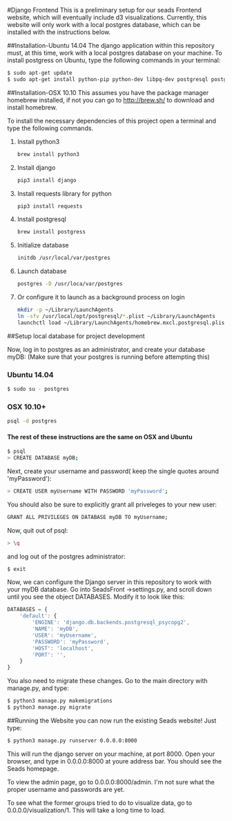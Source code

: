 #Django Frontend
This is a preliminary setup for our seads Frontend website, which will eventually include d3 visualizations. Currently, this website will only work with a local postgres database, which can be installed with the instructions below.

##Installation-Ubuntu 14.04
The django application within this repository must, at this time, work with a local postgres database on your machine. To install postgress on Ubuntu, type the following commands in your terminal:
```sh
$ sudo apt-get update
$ sudo apt-get install python-pip python-dev libpq-dev postgresql postgresql-contrib
```
##Installation-OSX 10.10
This assumes you have the package manager homebrew installed, if not you can go to http://brew.sh/ to download and install homebrew.

To install the necessary dependencies of this project open a terminal and type the following commands.

1. Install python3

    ```sh
    brew install python3
    ```

2. Install django

    ```sh
    pip3 install django
    ```

3. Install requests library for python

    ```sh
    pip3 install requests
    ```

4. Install postgresql

    ```sh
    brew install postgress
    ```

5. Initialize database

    ```sh
    initdb /usr/local/var/postgres
    ```

6. Launch database

    ```sh
    postgres -D /usr/loca/var/postgres
    ```

6. Or configure it to launch as a background process on login
    ```sh
    mkdir -p ~/Library/LaunchAgents
    ln -sfv /usr/local/opt/postgresql/*.plist ~/Library/LaunchAgents
    launchctl load ~/Library/LaunchAgents/homebrew.mxcl.postgresql.plist
    ```

##Setup local database for project development

Now, log in to postgres as an administrator, and create your database myDB:
(Make sure that your postgres is running before attempting this)

### Ubuntu 14.04
```sh
$ sudo su - postgres
```
### OSX 10.10+
```sh
psql -d postgres
```

#### The rest of these instructions are the same on OSX and Ubuntu
```sh
$ psql
> CREATE DATABASE myDB;
```
Next, create your username and password( keep the single quotes around 'myPassword'):
```sh
> CREATE USER myUsername WITH PASSWORD 'myPassword';
```
You should also be sure to explicitly grant all priveleges to your new user:
```sh
GRANT ALL PRIVILEGES ON DATABASE myDB TO myUsername;
```
Now, quit out of psql:
```sh
> \q
```
and log out of the postgres administrator:
```sh
$ exit
```

Now, we can configure the Django server in this repository to work with your myDB database. Go into SeadsFront ->settings.py, and scroll down until you see the object DATABASES. Modify it to look like this:

```js
DATABASES = {
    'default': {
        'ENGINE': 'django.db.backends.postgresql_psycopg2',
        'NAME': 'myDB',
        'USER': 'myUsername',
        'PASSWORD': 'myPassword',
        'HOST': 'localhost',
        'PORT': '',
    }
}
```
You also need to migrate these changes. Go to the main directory with manage.py, and type:

```sh
$ python3 manage.py makemigrations
$ python3 manage.py migrate
```

##Running the Website
you can now run the existing Seads website! Just type:

```sh
$ python3 manage.py runserver 0.0.0.0:8000
```

This will run the django server on your machine, at port 8000. Open your browser, and type in 0.0.0.0:8000 at youre address bar. You should see the Seads homepage.

To view the admin page, go to 0.0.0.0:8000/admin. I'm not sure what the proper username and passwords are yet.

To see what the former groups tried to do to visualize data, go to 0.0.0.0/visualization/1. This will take a long time to load.

